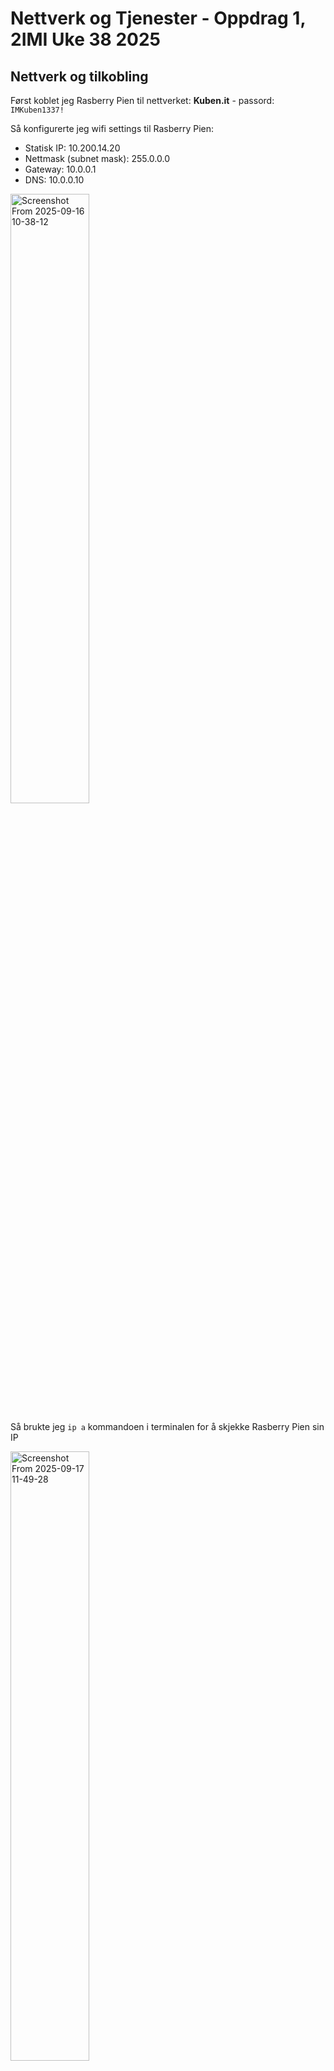# Nettverk og Tjenester - Oppdrag 1, 2IMI Uke 38 2025
## Nettverk og tilkobling
Først koblet jeg Rasberry Pien til nettverket: __Kuben.it__ - passord: `IMKuben1337!`

Så konfigurerte jeg wifi settings til Rasberry Pien: 
* Statisk IP: 10.200.14.20
* Nettmask (subnet mask): 255.0.0.0
* Gateway: 10.0.0.1
* DNS: 10.0.0.10

<img width="50%" height="50%" alt="Screenshot From 2025-09-16 10-38-12" src="https://github.com/user-attachments/assets/d2a1268c-8296-42a3-bea1-15bbcb3a8016" />

Så brukte jeg `ip a` kommandoen i terminalen for å skjekke Rasberry Pien sin IP

<img width="50%" height="50%" alt="Screenshot From 2025-09-17 11-49-28" src="https://github.com/user-attachments/assets/f8d90908-10ec-40be-b208-94650265caab" />


Etter det testet jeg å pinge Rasberry Pien, med `ping 10.200.14.20` kommandoen, fra PCen får å verifisere tilkoblingen og feilsøke om jeg skrev noe feil.

<img width="50%" height="50%" alt="image" src="https://github.com/user-attachments/assets/f92b3026-5aea-42a7-a041-de10a5bc8495" />

## Server og tjenester
Jeg startet med å updatere filene mine og installere apache2/verifisere at jeg har apache2.
Kommandoer:
```
sudo apt update
sudo apt install apache2
sudo ufw app list
```

<img width="50%" height="50%" alt="Screenshot From 2025-09-17 09-08-20" src="https://github.com/user-attachments/assets/5502a4a3-b33a-4da2-acad-170b60933d86" />


Så oppdaterte jeg brannmuren til å tilate apache serveren med `sudo ufw allow Apache` komandoen.

<img width="50%" height="50%" alt="image" src="https://github.com/user-attachments/assets/7e41328b-dce9-4fbc-96c8-5666a7d1b4e0" />


Til slutt la jeg til min egen netside som apache skal kjøre og testet apache serveren med å få tilgang til nettsiden, med å skrive IPen 10.200.14.20 og få min nettside.
Kommandoer for å starte apache serveren:
```
sudo systemctl status apache2
sudo systemctl enable apache2
```
Kommandoer for å legge til nettsiden i apache, Username endres til maskin brukernavnet og nettside endres til nettside mappen, I mitt tillfelde er Username: alexsi og min nettsidemappe: TheTerminal_WebVersion_NoButtons_02:
```
cd .. #til du er ute av user og home directorien.
sudo mv ~/nettside/* /var/www/html/
cd /var/www/html
ls #til å sjekke om overføringen funket
sudo rm -r ~/nettside
```

<img width="1036" height="68" alt="image" src="https://github.com/user-attachments/assets/f68ed281-b005-4978-83ca-ddc3d66b68a8" />


<img width="50%" height="50%" alt="image" src="https://github.com/user-attachments/assets/a58d36c3-e4eb-4b83-9c3d-c15219a559f5" />

---
### Samba
Etter å få resultatet valgte jeg å laste ned samba.
Kommandoer for samba nedlastning:
```
sudo apt update
sudo apt install samba -y
sudo systemctl status smbd
sudo mkdir -p ~/sambashare
```

<img width="50%" height="50%" alt="Screenshot From 2025-09-17 09-24-11" src="https://github.com/user-attachments/assets/9ad02424-cdb3-413a-ad38-78fc8ffdde8b" />


Får at folderen skal deles må jeg opne konfigurasions filen med:
```
cd /etc/samba/smb.conf
nano smb.conf
```
og legge til denne teksten i konfigurationsfilen: 
```
[sambashare]
  comment = Samba on Ubuntu
  path = /home/alexsi/sambashare
  read only = no
  browsable = yes
```

<img width="50%" height="50%" alt="Screenshot From 2025-09-17 09-46-19" src="https://github.com/user-attachments/assets/b60e659f-9e25-4422-89f2-526ae2fd022b" />

Så må jeg lagre filen og restarte samba med `Sudo service smdb restart` eller `Sudo systemctl smbd restart` kommandoene.

Til slutt la jeg til en test fil og fikk sambashare folderen til å dele med å skrive //10.200.14.20/sambashare..

<img width="50%" height="50%" alt="image" src="https://github.com/user-attachments/assets/17a9dac7-5394-435f-b951-b9edf6056b3d" />


## Python og github
Først lagde jeg en github og klonet den til pcen min.
Så lagde jeg en python fil som skal vise system detaljer, som type system, version, cpu detaljer, uptime, etc.

Dette krevde at jeg lastet ned psutil på Rasberry Pien og Pcen 

<img width="50%" height="50%" alt="image" src="https://github.com/user-attachments/assets/05357697-1ce9-4abe-a0fc-a915806621bd" />

<img width="50%" height="50%" alt="Screenshot From 2025-09-17 10-58-14" src="https://github.com/user-attachments/assets/e02691d0-947d-49b0-a039-1f224d2ccd21" />

Så klonet jeg reposetorien, med `git clone` kommandoen, til Rasberry Pien og testet at python filenfunket.

<img width="50%" height="50%" alt="Screenshot From 2025-09-17 11-12-01" src="https://github.com/user-attachments/assets/bc3e300c-afff-4585-aaf5-c87a0c627407" />


Koden:
```Python
import platform
import psutil

print(f"System: {platform.system()}")
print(f"Release: {platform.release()}")
print(f"Version: {platform.version()}")
print(f"Machine: {platform.machine()}")
print(f"Processor: {platform.processor()}")
print(f"Python Version: {platform.python_version()}")

print(f"CPU count (logical): {psutil.cpu_count()}")
print(f"CPU count (physical): {psutil.cpu_count(logical=False)}")
print(f"CPU usage (per core): {psutil.cpu_percent(interval=1, percpu=True)}")
print(f"Overall CPU usage: {psutil.cpu_percent(interval=1)}")

mem = psutil.virtual_memory()
print(f"Total memory: {mem.total / (1024**3):.2f} GB")
print(f"Used memory: {mem.used / (1024**3):.2f} GB")
print(f"Available memory: {mem.available / (1024**3):.2f} GB")
print(f"Memory usage percentage: {mem.percent}%")

swap_mem = psutil.swap_memory()
print(f"Total swap memory: {swap_mem.total / (1024**3):.2f} GB")
print(f"Used swap memory: {swap_mem.used / (1024**3):.2f} GB")
print(f"Swap memory usage percentage: {swap_mem.percent}%")

disk_usage = psutil.disk_usage('/') # Replace '/' with the desired path for other drives
print(f"Total disk space: {disk_usage.total / (1024**3):.2f} GB")
print(f"Used disk space: {disk_usage.used / (1024**3):.2f} GB")
print(f"Free disk space: {disk_usage.free / (1024**3):.2f} GB")
print(f"Disk usage percentage: {disk_usage.percent}%")

print("Disk partitions:")
for partition in psutil.disk_partitions():
    print(f"  Device: {partition.device}, Mountpoint: {partition.mountpoint}, Filesystem: {partition.fstype}")

net_io = psutil.net_io_counters()
print(f"Bytes sent: {net_io.bytes_sent / (1024**2):.2f} MB")
print(f"Bytes received: {net_io.bytes_recv / (1024**2):.2f} MB")

from datetime import datetime
boot_time_timestamp = psutil.boot_time()
boot_time_datetime = datetime.fromtimestamp(boot_time_timestamp)
print(f"System boot time: {boot_time_datetime}")
```
